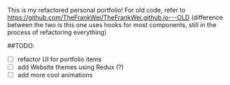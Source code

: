 This is my refactored personal portfolio! 
For old code, refer to https://github.com/TheFrankWei/TheFrankWei.github.io---OLD (difference between the two is this one uses hooks for most components, still in the process of refactoring everything)

##TODO:
- [ ] refactor UI for portfolio items
- [ ] add Website themes using Redux (?)
- [ ] add more cool animations
